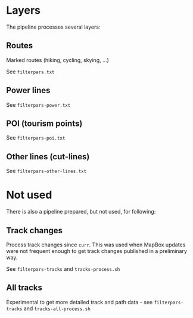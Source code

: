 # Layers

The pipeline processes several layers:

## Routes

Marked routes (hiking, cycling, skying, ...)

See `filterpars.txt`

## Power lines

See `filterpars-power.txt`

## POI (tourism points)

See `filterpars-poi.txt`

## Other lines (cut-lines)

See `filterpars-other-lines.txt`

# Not used

There is also a pipeline prepared, but not used, for following:

## Track changes

Process track changes since `curr`. This was used when MapBox updates were not frequent enough to get
track changes published in a preliminary way.
 
See `filterpars-tracks` and `tracks-process.sh`

## All tracks

Experimental to get more detailed track and path data - see `filterpars-tracks` and `tracks-all-process.sh`